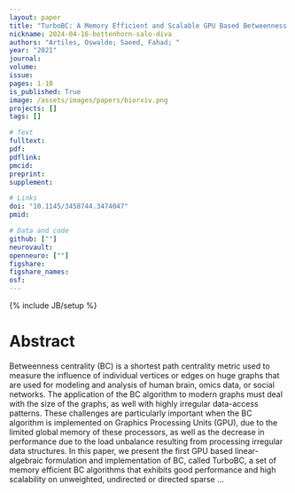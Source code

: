 ```yaml
---
layout: paper
title: "TurboBC: A Memory Efficient and Scalable GPU Based Betweenness Centrality Algorithm in the Language of Linear Algebra"
nickname: 2024-04-16-bottenhorn-salo-diva
authors: "Artiles, Oswaldo; Saeed, Fahad; "
year: "2021"
journal: 
volume: 
issue:
pages: 1-10
is_published: True
image: /assets/images/papers/biorxiv.png
projects: []
tags: []

# Text
fulltext:
pdf:
pdflink:
pmcid:
preprint: 
supplement:

# Links
doi: "10.1145/3458744.3474047"
pmid:

# Data and code
github: [""]
neurovault:
openneuro: [""]
figshare:
figshare_names:
osf:
---
```

{% include JB/setup %}

# Abstract

Betweenness centrality (BC) is a shortest path centrality metric used to measure the influence of individual vertices or edges on huge graphs that are used for modeling and analysis of human brain, omics data, or social networks. The application of the BC algorithm to modern graphs must deal with the size of the graphs, as well with highly irregular data-access patterns. These challenges are particularly important when the BC algorithm is implemented on Graphics Processing Units (GPU), due to the limited global memory of these processors, as well as the decrease in performance due to the load unbalance resulting from processing irregular data structures. In this paper, we present the first GPU based linear-algebraic formulation and implementation of BC, called TurboBC, a set of memory efficient BC algorithms that exhibits good performance and high scalability on unweighted, undirected or directed sparse …
